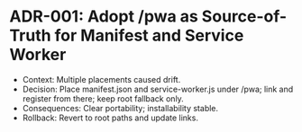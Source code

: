 # ADR-001: Adopt /pwa as Source-of-Truth for Manifest and Service Worker

- Context: Multiple placements caused drift.
- Decision: Place manifest.json and service-worker.js under /pwa; link and register from there; keep root fallback only.
- Consequences: Clear portability; installability stable.
- Rollback: Revert to root paths and update links.
